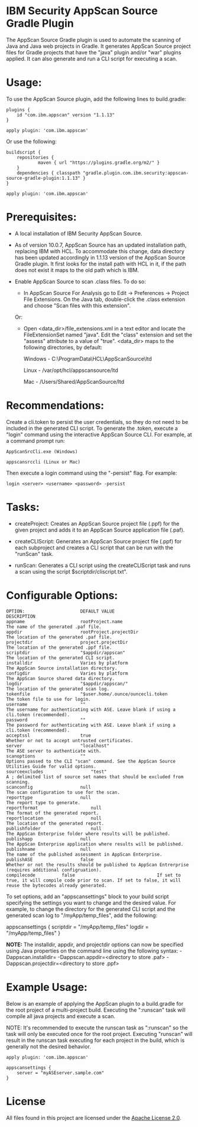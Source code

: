 # IBM Security AppScan Source Gradle Plugin

The AppScan Source Gradle plugin is used to automate the scanning of Java and Java web projects in Gradle.  It generates AppScan Source project files for Gradle projects that have the "java" plugin and/or "war" plugins applied.  It can also generate and run a CLI script for executing a scan.

# Usage:

To use the AppScan Source plugin, add the following lines to build.gradle:

	plugins {
		id "com.ibm.appscan" version "1.1.13"
	}
	
	apply plugin: 'com.ibm.appscan'

Or use the following:

	buildscript {
		repositories {
	    		maven { url "https://plugins.gradle.org/m2/" }
	  	}
		dependencies { classpath "gradle.plugin.com.ibm.security:appscan-source-gradle-plugin:1.1.13" }
	}

	apply plugin: 'com.ibm.appscan'

# Prerequisites:

- A local installation of IBM Security AppScan Source.

- As of version 10.0.7, AppScan Source has an updated installation path, replacing IBM with HCL. To accommodate this change, data directory has been updated accordingly in 1.1.13 version of the AppScan Source Gradle plugin. It first looks for the install path with HCL in it, if the path does not exist it maps to the old path which is IBM.

-  Enable AppScan Source to scan .class files.  To do so:

	- In AppScan Source For Analysis go to Edit -> Preferences -> Project File Extensions.  On the Java tab, double-click the .class extension and choose "Scan files with this extension".
	
	Or:

	- Open <data_dir>/file_extensions.xml in a text editor and locate the FileExtensionSet named "java".  Edit the "class" extension and set the "assess" attribute to a value of "true".
	<data_dir> maps to the following directories, by default:
	
		Windows - C:\ProgramData\HCL\AppScanSource\ltd
	
		Linux - /var/opt/hcl/appscansource/ltd
	
		Mac - /Users/Shared/AppScanSource/ltd

	
# Recommendations:

Create a cli.token to persist the user credentials, so they do not need to be included in the generated CLI script.  To generate the .token, execute a "login" command using the interactive AppScan Source CLI.  For example, at a command prompt run:


	AppScanSrcCli.exe (Windows)

	appscansrccli (Linux or Mac)


Then execute a login command using the "-persist" flag.  For example:

	login <server> <username> <password> -persist

# Tasks:

- createProject:
	Creates an AppScan Source project file (.ppf) for the given project and adds it to an AppScan Source application file (.paf).

- createCLIScript:
	Generates an AppScan Source project file (.ppf) for each subproject and creates a CLI script that can be run with the "runScan" task.

- runScan:
	Generates a CLI script using the createCLIScript task and runs a scan using the script $scriptdir/cliscript.txt".

# Configurable Options:

	OPTION:						DEFAULT VALUE									DESCRIPTION
	appname						rootProject.name								The name of the generated .paf file.
	appdir						rootProject.projectDir							The location of the generated .paf file.
	projectdir					project.projectDir							The location of the generated .ppf file.
	scriptdir					"$appdir/appscan"								The location of the generated CLI script.
	installdir					Varies by platform								The AppScan Source installation directory.
	configdir					Varies by platform								The AppScan Source shared data directory.
	logdir						"$appdir/appscan/"								The location of the generated scan log.
	tokenfile					"$user.home/.ounce/ouncecli.token				The token file to use for login.
	username					""												The username for authenticating with ASE. Leave blank if using a cli.token (recommended).
	password					""												The password for authenticating with ASE. Leave blank if using a cli.token (recommended).
	acceptssl					true											Whether or not to accept untrusted certificates.
	server						"localhost"										The ASE server to authenticate with.
	scanoptions					""												Options passed to the CLI "scan" command. See the AppScan Source Utilities Guide for valid options.
	sourceexcludes					"test"											A ; delimited list of source set names that should be excluded from scanning.
	scanconfig					null											The scan configuration to use for the scan.
	reporttype					null											The report type to generate.
	reportformat					null											The format of the generated report.
	reportlocation					null											The location of the generated report.
	publishfolder					null											The AppScan Enterprise folder where results will be published.
	publishapp					null											The AppScan Enterprise application where results will be published.
	publishname					null											The name of the published assessment in AppScan Enterprise.
	publishASE					false											Whether or not the results should be published to AppScan Entrerprise (requires additional configruation).
    compilecode          false                               If set to true, it will compile code prior to scan. If set to false, it will reuse the bytecodes already generated.

To set options, add an "appscansettings" block to your build script specifying the settings you want to change and the desired value.  For example, to change the directory for the generated CLI script and the generated scan log to "/myApp/temp_files", add the following:

appscansettings {
	scriptdir = "/myApp/temp_files"
	logdir = "/myApp/temp_files"
}

<b>NOTE:</b> The installdir, appdir, and projectdir options can now be specified using Java properties on the command line using the following syntax:
	-Dappscan.installdir=<install directory>
	-Dappscan.appdir=<directory to store .paf>
	-Dappscan.projectdir=<directory to store .ppf>

# Example Usage:

Below is an example of applying the AppScan plugin to a build.gradle for the root project of a multi-project build.  Executing the ":runscan" task will compile all java projects and execute a scan.

NOTE: It's recommended to execute the runscan task as ":runscan" so the task will only be executed once for the root project.  Executing "runscan" will result in the runscan task executing for each project in the build, which is generally not the desired behavior.

	apply plugin: 'com.ibm.appscan'

	appscansettings {
		server = "myASEserver.sample.com"
	}

# License

All files found in this project are licensed under the [Apache License 2.0](LICENSE).

